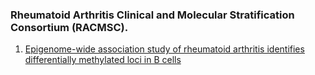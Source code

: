 ### Rheumatoid Arthritis Clinical and Molecular Stratification Consortium (RACMSC). 

1. [Epigenome-wide association study of rheumatoid arthritis identifies differentially methylated loci in B cells](https://www.ncbi.nlm.nih.gov/pubmed/28475762)
